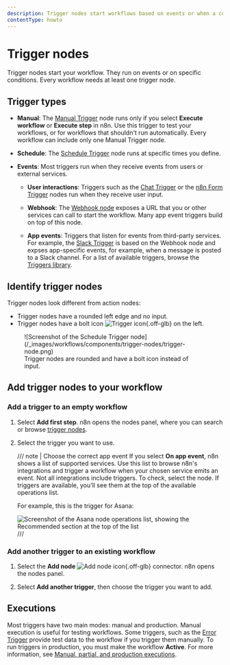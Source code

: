 ```yaml
---
description: Trigger nodes start workflows based on events or when a condition is met.
contentType: howto
---
```


# Trigger nodes

Trigger nodes start your workflow.
They run on events or on specific conditions.
Every workflow needs at least one trigger node.

## Trigger types

* **Manual**:
  The [Manual Trigger](/integrations/builtin/core-nodes/n8n-nodes-base.manualworkflowtrigger.md) node runs only if you select **Execute workflow** or **Execute step** in n8n.
  Use this trigger to test your workflows,
  or for workflows that shouldn't run automatically.
  Every workflow can include only one Manual Trigger node.

* **Schedule**:
  The [Schedule Trigger](/integrations/builtin/core-nodes/n8n-nodes-base.scheduletrigger/index.md) node runs at specific times you define.

* **Events**:
  Most triggers run when they receive events from users or external services.

    * **User interactions**:
	  Triggers such as the [Chat Trigger](/integrations/builtin/core-nodes/n8n-nodes-langchain.chattrigger/index.md) or the [n8n Form Trigger](/integrations/builtin/core-nodes/n8n-nodes-base.formtrigger.md) nodes run when they receive user input.

	* **Webhook**:
	  The [Webhook node](/integrations/builtin/core-nodes/n8n-nodes-base.webhook/index.md) exposes a URL that you or other services can call to start the workflow.
	  Many app event triggers build on top of this node.

    * **App events**:
	  Triggers that listen for events from third-party services.
	  For example, the [Slack Trigger](/integrations/builtin/app-nodes/n8n-nodes-base.slack.md) is based on the Webhook node and expses app-specific events, for example, when a message is posted to a Slack channel.
      For a list of available triggers, browse the [Triggers library](/integrations/builtin/trigger-nodes/index.md).

## Identify trigger nodes

Trigger nodes look different from action nodes:

* Trigger nodes have a rounded left edge and no input.
* Trigger nodes have a bolt icon <span class="n8n-inline-image">![Trigger icon](/_images/common-icons/trigger.png){.off-glb}</span> on the left.

<figure markdown="span">
![Screenshot of the Schedule Trigger node](/_images/workflows/components/trigger-nodes/trigger-node.png)
<figcaption>Trigger nodes are rounded and have a bolt icon instead of input.</figcaption>
</figure>

## Add trigger nodes to your workflow

### Add a trigger to an empty workflow

1. Select **Add first step**.
   n8n opens the nodes panel,
   where you can search or browse [trigger nodes](/glossary.md#trigger-node-n8n).

2. Select the trigger you want to use.

    /// note | Choose the correct app event
	If you select **On app event**,
	n8n shows a list of supported services.
	Use this list to browse n8n's integrations and trigger a workflow when your chosen service emits an event.
	Not all integrations include triggers.
	To check, select the node.
	If triggers are available,
	you'll see them at the top of the available operations list.

	For example, this is the trigger for Asana:

	![Screenshot of the Asana node operations list, showing the Recommended section at the top of the list](/_images/workflows/components/nodes/recommended-trigger.png)
	///

### Add another trigger to an existing workflow

1. Select the **Add node** <span class="n8n-inline-image">![Add node icon](/_images/try-it-out/add-node-small.png){.off-glb}</span> connector.
   n8n opens the nodes panel.

1. Select **Add another trigger**, then choose the trigger you want to add.

## Executions

Most triggers have two main modes: manual and production.
Manual execution is useful for testing workflows.
Some triggers, such as the [Error Trigger](/integrations/builtin/core-nodes/n8n-nodes-base.errortrigger.md)
provide test data to the workflow if you trigger them manually.
To run triggers in production, you must make the workflow **Active**.
For more information, see [Manual, partial, and production executions](/workflows/executions/manual-partial-and-production-executions.md).

